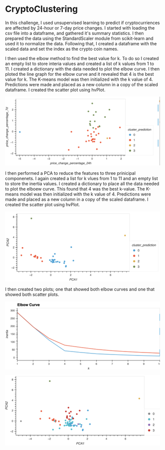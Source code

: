 # CryptoClustering

In this challenge, I used unsupervised learning to predict if cryptocurriences are affected by 24-hour or 7-day price changes. I started with loading the csv file into a dataframe, and gathered it's summary statistics. I then prepared the data using the StandardScaler module from scikit-learn and used it to normalize the data. Following that, I created a dataframe with the scaled data and set the index as the crypto coin names. 

I then used the elbow method to find the best value for k. To do so I created an empty list to store interia values and created a list of k values from 1 to 11. I created a dictionary with the data needed to plot the elbow curve. I then ploted the line graph for the elbow curve and it revealed that 4 is the best value for k. The K-means model was then initialized with the k value of 4. Predictions were made and placed as a new column in a copy of the scaled dataframe. I created the scatter plot using hvPlot. 


![Alt text](<Screenshot 2024-01-11 at 1.02.04 PM.png>)


I then performed a PCA to reduce the features to three prinicipal componenets. I again created a list for k vlues from 1 to 11 and an empty list to store the inertia values. I created a dictionary to place all the data needed to plot the elboew curve. This found that 4 was the best k-value. The K-means model was then initialized with the k value of 4. Predictions were made and placed as a new column in a copy of the scaled dataframe. I created the scatter plot using hvPlot. 


![Alt text](<Screenshot 2024-01-11 at 1.22.53 PM.png>)


I then created two plots; one that showed both elbow curves and one that showed both scatter plots. 


![Alt text](<Screenshot 2024-01-11 at 1.21.20 PM.png>)


![Alt text](<Screenshot 2024-01-11 at 1.21.22 PM.png>)


